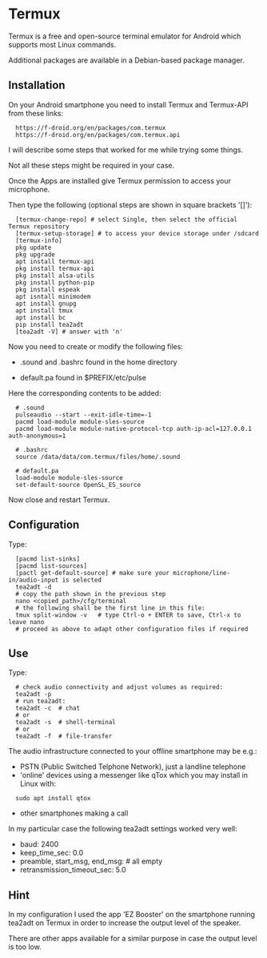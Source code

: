 # Termux
Termux is a free and open-source terminal emulator for Android which supports most Linux commands.

Additional packages are available in a Debian-based package manager.


## Installation
On your Android smartphone you need to install Termux and Termux-API from these links:
```
  https://f-droid.org/en/packages/com.termux
  https://f-droid.org/en/packages/com.termux.api
```
I will describe some steps that worked for me while trying some things.

Not all these steps might be required in your case.

Once the Apps are installed give Termux permission to access your microphone.

Then type the following (optional steps are shown in square brackets '[]'):
```
  [termux-change-repo] # select Single, then select the official Termux repository
  [termux-setup-storage] # to access your device storage under /sdcard
  [termux-info]
  pkg update
  pkg upgrade
  apt install termux-api
  pkg install termux-api
  pkg install alsa-utils
  pkg install python-pip
  pkg install espeak
  apt isntall minimodem
  apt install gnupg
  apt install tmux
  apt install bc
  pip install tea2adt
  [tea2adt -V] # answer with 'n'
```
Now you need to create or modify the following files:

- .sound and .bashrc found in the home directory

- default.pa found in $PREFIX/etc/pulse

Here the corresponding contents to be added:
```
  # .sound
  pulseaudio --start --exit-idle-time=-1
  pacmd load-module module-sles-source
  pacmd load-module module-native-protocol-tcp auth-ip-acl=127.0.0.1 auth-anonymous=1

  # .bashrc
  source /data/data/com.termux/files/home/.sound

  # default.pa
  load-module module-sles-source
  set-default-source OpenSL_ES_source
```
Now close and restart Termux.

## Configuration

Type:
```
  [pacmd list-sinks]
  [pacmd list-sources]
  [pactl get-default-source] # make sure your microphone/line-in/audio-input is selected
  tea2adt -d
  # copy the path shown in the previous step
  nano <copied_path>/cfg/terminal
  # the following shall be the first line in this file:
  tmux split-window -v   # type Ctrl-o + ENTER to save, Ctrl-x to leave nano
  # proceed as above to adapt other configuration files if required
```
## Use
Type:
```
  # check audio connectivity and adjust volumes as required:
  tea2adt -p
  # run tea2adt:
  tea2adt -c  # chat
  # or
  tea2adt -s  # shell-terminal
  # or
  tea2adt -f  # file-transfer
```
The audio infrastructure connected to your offline smartphone may be e.g.:
- PSTN (Public Switched Telphone Network), just a landline telephone
- 'online' devices using a messenger like qTox which you may install in Linux with:
```
  sudo apt install qtox
```
- other smartphones making a call

In my particular case the following tea2adt settings worked very well:
- baud: 2400
- keep_time_sec: 0.0
- preamble, start_msg, end_msg: # all empty
- retransmission_timeout_sec: 5.0

## Hint
In my configuration I used the app 'EZ Booster' on the smartphone running tea2adt on Termux in order to increase the output level of the speaker.

There are other apps available for a similar purpose in case the output level is too low.
